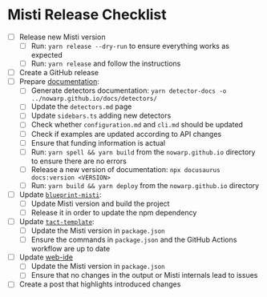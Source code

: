 # Misti Release Checklist

- [ ] Release new Misti version
  - [ ] Run: `yarn release --dry-run` to ensure everything works as expected
  - [ ] Run: `yarn release` and follow the instructions
- [ ] Create a GitHub release
- [ ] Prepare [documentation](https://github.com/nowarp/nowarp.github.io/):
  - [ ] Generate detectors documentation: `yarn detector-docs -o ../nowarp.github.io/docs/detectors/`
  - [ ] Update the `detectors.md` page
  - [ ] Update `sidebars.ts` adding new detectors
  - [ ] Check whether `configuration.md` and `cli.md` should be updated
  - [ ] Check if examples are updated according to API changes
  - [ ] Ensure that funding information is actual
  - [ ] Run: `yarn spell && yarn build` from the `nowarp.github.io` directory to ensure there are no errors
  - [ ] Release a new version of documentation: `npx docusaurus docs:version <VERSION>`
  - [ ] Run: `yarn build && yarn deploy` from the `nowarp.github.io` directory
- [ ] Update [`blueprint-misti`](https://github.com/nowarp/blueprint-misti):
  - [ ] Update Misti version and build the project
  - [ ] Release it in order to update the npm dependency
- [ ] Update [`tact-template`](https://github.com/tact-lang/tact-template):
  - [ ] Update the Misti version in `package.json`
  - [ ] Ensure the commands in `package.json` and the GitHub Actions workflow are up to date
- [ ] Update [web-ide](https://github.com/tact-lang/web-ide)
  - [ ] Update the Misti version in `package.json`
  - [ ] Ensure that no changes in the output or Misti internals lead to issues
- [ ] Create a post that highlights introduced changes
